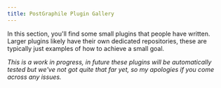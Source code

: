 ```yaml
---
title: PostGraphile Plugin Gallery
---
```


In this section, you'll find some small plugins that people have written. Larger plugins likely have their own dedicated repositories, these are typically just examples of how to achieve a small goal.

_This is a work in progress, in future these plugins will be automatically tested but we've not got quite that far yet, so my apologies if you come across any issues._
